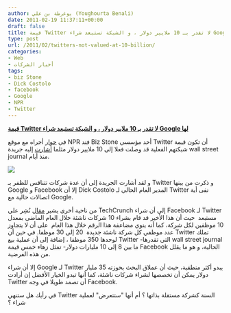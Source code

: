 ```yaml
---
author: يوغرطة بن علي (Youghourta Benali)
date: 2011-02-19 11:37:11+00:00
draft: false
title: قيمة Twitter لا تقدر بـ 10 ملايير دولار ، و الشبكة تستبعد شراء Google لها
type: post
url: /2011/02/twitters-not-valued-at-10-billion/
categories:
- Web
- أخبار الشركات
tags:
- biz Stone
- Dick Costolo
- facebook
- Google
- NPR
- Twitter
---
```


**[قيمة Twitter لا تقدر بـ 10 ملايير دولار ، و الشبكة تستبعد شراء Google لها](https://www.it-scoop.com/2011/02/twitters-not-valued-at-10-billion)**


في [حوار](http://www.npr.org/2011/02/16/133775340/twitters-biz-stone-on-starting-a-revolution) أجراه مع موقع NPR فند Biz Stone أحد مؤسسي Twitter أن تكون قيمة شبكتهم الفعلية قد وصلت فعلا إلى 10 ملايير دولار مثلما [أشارت](https://www.it-scoop.com/2011/02/twitter-facebook-google/) إليه جريدة wall street journal منذ أيام.


[![](https://www.it-scoop.com/wp-content/uploads/2009/11/twitter_logo.jpg)
](https://www.it-scoop.com/2011/02/twitters-not-valued-at-10-billion)


و لقد أشارت الجريدة إلى أن عدة شركات تتنافس للظفر بـ Twitter و ذكرت من بينها Google و Facebook إلا أن Dick Costolo المدير العام الحالي لـ Twitter نفى أية اتصالات حالية مع Google.

من ناحية أخرى يشير [مقال](http://techcrunch.com/2011/02/16/twitters-biz-stone-we-are-not-valued-at-10-billion/) نُشِر على TechCrunch إلى أن شراء Facebook لـ Twitter مستبعد  حيث أن هذا الأخير قد قام بشراء 10 شركات ناشئة خلال العام الماضي بمعدل 10 موظفين لكل شركة، كما أنه ينوي مضاعفة هذا الرقم خلال هذا العام  على أن لا يتجاوز عدد موظفي كل شركة ناشئة جديدة  20 إلى 30 موظفا. في حين أن Twitter تملك لوحدها 350 موظفا ، إضافة إلى أن عملية بيع Twitter -التي تقدرها wall street journal ما بين 8 إلى 10 مليارات دولار- تمثل زهاء خمس قيمة Facebook الحالية، و هو ما يقلل من هذه الفرضية.

إلا أن شراء Google لـ Twitter يبدو أكثر منطقية، حيث أن عملاق البحث بحوزته 35 مليار دولار يمكن أن تخصصها لشراء شركات ناشئة، كما أنها تبدو الخيار الأفضل إن أرادت Twitter أن تصمد طويلا في وجه Facebook.

في رأيك هل ستنهي Twitter السنة كشركة مستقلة بذاتها ؟ أم أنها "ستتعرض" لعملية شراء ؟
